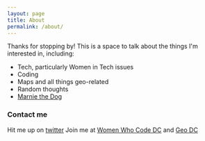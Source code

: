 ```yaml
---
layout: page
title: About
permalink: /about/
---
```


Thanks for stopping by! This is a space to talk about the things I'm interested in, including:

- Tech, particularly Women in Tech issues
- Coding
- Maps and all things geo-related
- Random thoughts
- [Marnie the Dog](https://www.instagram.com/marniethedog/?hl=en)

### Contact me

Hit me up on [twitter](https://twitter.com/Lauren_CJay)
Join me at [Women Who Code DC](http://www.meetup.com/Women-Who-Code-DC/) and [Geo DC](http://www.meetup.com/Geo-DC/)